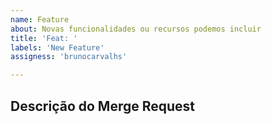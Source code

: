 ```yaml
---
name: Feature
about: Novas funcionalidades ou recursos podemos incluir
title: 'Feat: '
labels: 'New Feature'
assigness: 'brunocarvalhs'

---
```


## Descrição do Merge Request